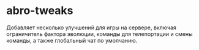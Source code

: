 # abro-tweaks
Добавляет несколько улучшений для игры на сервере, включая ограничитель фактора эволюции, команды для телепортации и смены команды, а также глобальный чат по умолчанию.
